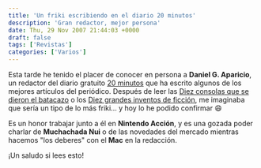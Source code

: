```yaml
---
title: 'Un friki escribiendo en el diario 20 minutos'
description: 'Gran redactor, mejor persona'
date: Thu, 29 Nov 2007 21:44:03 +0000
draft: false
tags: ['Revistas']
categories: ['Varios']
---
```


Esta tarde he tenido el placer de conocer en persona a **Daniel G. Aparicio**, un redactor del diario gratuito [20 minutos](http://www.20minutos.es/) que ha escrito algunos de los mejores artículos del periódico. Después de leer las [Diez consolas que se dieron el batacazo](http://www.20minutos.es/noticia/313275/0/diez/consolas/batacazo/) o los [Diez grandes inventos de ficción](http://www.20minutos.es/noticia/298501/0/diez/inventos/ficcion/), me imaginaba que sería un tipo de lo más friki... y hoy lo he podido confirmar :smile:

Es un honor trabajar junto a él en **Nintendo Acción**, y es una gozada poder charlar de **Muchachada Nui** o de las novedades del mercado mientras hacemos "los deberes" con el **Mac** en la redacción.

¡Un saludo si lees esto!